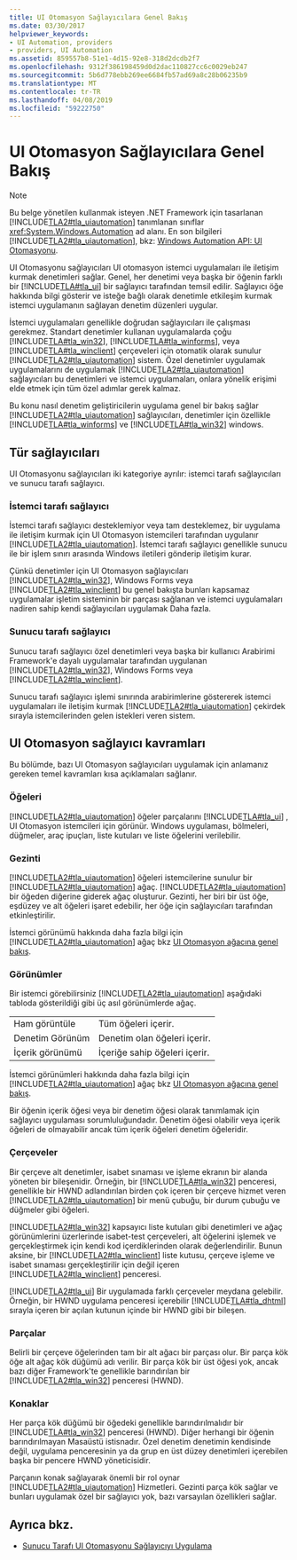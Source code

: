 ```yaml
---
title: UI Otomasyon Sağlayıcılara Genel Bakış
ms.date: 03/30/2017
helpviewer_keywords:
- UI Automation, providers
- providers, UI Automation
ms.assetid: 859557b8-51e1-4d15-92e8-318d2dcdb2f7
ms.openlocfilehash: 9312f386198459d0d2dac110827cc6c0029eb247
ms.sourcegitcommit: 5b6d778ebb269ee6684fb57ad69a8c28b06235b9
ms.translationtype: MT
ms.contentlocale: tr-TR
ms.lasthandoff: 04/08/2019
ms.locfileid: "59222750"
---
```

# <a name="ui-automation-providers-overview"></a>UI Otomasyon Sağlayıcılara Genel Bakış
> [!NOTE]
>  Bu belge yönetilen kullanmak isteyen .NET Framework için tasarlanan [!INCLUDE[TLA2#tla_uiautomation](../../../includes/tla2sharptla-uiautomation-md.md)] tanımlanan sınıflar <xref:System.Windows.Automation> ad alanı. En son bilgileri [!INCLUDE[TLA2#tla_uiautomation](../../../includes/tla2sharptla-uiautomation-md.md)], bkz: [Windows Automation API: UI Otomasyonu](https://go.microsoft.com/fwlink/?LinkID=156746).  
  
 UI Otomasyonu sağlayıcıları UI otomasyon istemci uygulamaları ile iletişim kurmak denetimleri sağlar. Genel, her denetimi veya başka bir öğenin farklı bir [!INCLUDE[TLA#tla_ui](../../../includes/tlasharptla-ui-md.md)] bir sağlayıcı tarafından temsil edilir. Sağlayıcı öğe hakkında bilgi gösterir ve isteğe bağlı olarak denetimle etkileşim kurmak istemci uygulamanın sağlayan denetim düzenleri uygular.  
  
 İstemci uygulamaları genellikle doğrudan sağlayıcıları ile çalışması gerekmez. Standart denetimler kullanan uygulamalarda çoğu [!INCLUDE[TLA#tla_win32](../../../includes/tlasharptla-win32-md.md)], [!INCLUDE[TLA#tla_winforms](../../../includes/tlasharptla-winforms-md.md)], veya [!INCLUDE[TLA#tla_winclient](../../../includes/tlasharptla-winclient-md.md)] çerçeveleri için otomatik olarak sunulur [!INCLUDE[TLA2#tla_uiautomation](../../../includes/tla2sharptla-uiautomation-md.md)] sistem. Özel denetimler uygulamak uygulamalarını de uygulamak [!INCLUDE[TLA2#tla_uiautomation](../../../includes/tla2sharptla-uiautomation-md.md)] sağlayıcıları bu denetimleri ve istemci uygulamaları, onlara yönelik erişimi elde etmek için tüm özel adımlar gerek kalmaz.  
  
 Bu konu nasıl denetim geliştiricilerin uygulama genel bir bakış sağlar [!INCLUDE[TLA2#tla_uiautomation](../../../includes/tla2sharptla-uiautomation-md.md)] sağlayıcıları, denetimler için özellikle [!INCLUDE[TLA#tla_winforms](../../../includes/tlasharptla-winforms-md.md)] ve [!INCLUDE[TLA#tla_win32](../../../includes/tlasharptla-win32-md.md)] windows.  
  
<a name="Types_of_Providers"></a>   
## <a name="types-of-providers"></a>Tür sağlayıcıları  
 UI Otomasyonu sağlayıcıları iki kategoriye ayrılır: istemci tarafı sağlayıcıları ve sunucu tarafı sağlayıcı.  
  
### <a name="client-side-providers"></a>İstemci tarafı sağlayıcı  
 İstemci tarafı sağlayıcı desteklemiyor veya tam desteklemez, bir uygulama ile iletişim kurmak için UI Otomasyon istemcileri tarafından uygulanır [!INCLUDE[TLA2#tla_uiautomation](../../../includes/tla2sharptla-uiautomation-md.md)]. İstemci tarafı sağlayıcı genellikle sunucu ile bir işlem sınırı arasında Windows iletileri gönderip iletişim kurar.  
  
 Çünkü denetimler için UI Otomasyon sağlayıcıları [!INCLUDE[TLA2#tla_win32](../../../includes/tla2sharptla-win32-md.md)], Windows Forms veya [!INCLUDE[TLA2#tla_winclient](../../../includes/tla2sharptla-winclient-md.md)] bu genel bakışta bunları kapsamaz uygulamalar işletim sisteminin bir parçası sağlanan ve istemci uygulamaları nadiren sahip kendi sağlayıcıları uygulamak Daha fazla.  
  
### <a name="server-side-providers"></a>Sunucu tarafı sağlayıcı  
 Sunucu tarafı sağlayıcı özel denetimleri veya başka bir kullanıcı Arabirimi Framework'e dayalı uygulamalar tarafından uygulanan [!INCLUDE[TLA2#tla_win32](../../../includes/tla2sharptla-win32-md.md)], Windows Forms veya [!INCLUDE[TLA2#tla_winclient](../../../includes/tla2sharptla-winclient-md.md)].  
  
 Sunucu tarafı sağlayıcı işlemi sınırında arabirimlerine göstererek istemci uygulamaları ile iletişim kurmak [!INCLUDE[TLA2#tla_uiautomation](../../../includes/tla2sharptla-uiautomation-md.md)] çekirdek sırayla istemcilerinden gelen istekleri veren sistem.  
  
<a name="AutomationProviderConcepts"></a>   
## <a name="ui-automation-provider-concepts"></a>UI Otomasyon sağlayıcı kavramları  
 Bu bölümde, bazı UI Otomasyon sağlayıcıları uygulamak için anlamanız gereken temel kavramları kısa açıklamaları sağlanır.  
  
### <a name="elements"></a>Öğeleri  
 [!INCLUDE[TLA2#tla_uiautomation](../../../includes/tla2sharptla-uiautomation-md.md)] öğeler parçalarını [!INCLUDE[TLA#tla_ui](../../../includes/tlasharptla-ui-md.md)] , UI Otomasyon istemcileri için görünür. Windows uygulaması, bölmeleri, düğmeler, araç ipuçları, liste kutuları ve liste öğelerini verilebilir.  
  
### <a name="navigation"></a>Gezinti  
 [!INCLUDE[TLA2#tla_uiautomation](../../../includes/tla2sharptla-uiautomation-md.md)] öğeleri istemcilerine sunulur bir [!INCLUDE[TLA2#tla_uiautomation](../../../includes/tla2sharptla-uiautomation-md.md)] ağaç. [!INCLUDE[TLA2#tla_uiautomation](../../../includes/tla2sharptla-uiautomation-md.md)] bir öğeden diğerine giderek ağaç oluşturur. Gezinti, her biri bir üst öğe, eşdüzey ve alt öğeleri işaret edebilir, her öğe için sağlayıcıları tarafından etkinleştirilir.  
  
 İstemci görünümü hakkında daha fazla bilgi için [!INCLUDE[TLA2#tla_uiautomation](../../../includes/tla2sharptla-uiautomation-md.md)] ağaç bkz [UI Otomasyon ağacına genel bakış](../../../docs/framework/ui-automation/ui-automation-tree-overview.md).  
  
### <a name="views"></a>Görünümler  
 Bir istemci görebilirsiniz [!INCLUDE[TLA2#tla_uiautomation](../../../includes/tla2sharptla-uiautomation-md.md)] aşağıdaki tabloda gösterildiği gibi üç asıl görünümlerde ağaç.  
  
|||  
|-|-|  
|Ham görüntüle|Tüm öğeleri içerir.|  
|Denetim Görünüm|Denetim olan öğeleri içerir.|  
|İçerik görünümü|İçeriğe sahip öğeleri içerir.|  
  
 İstemci görünümleri hakkında daha fazla bilgi için [!INCLUDE[TLA2#tla_uiautomation](../../../includes/tla2sharptla-uiautomation-md.md)] ağaç bkz [UI Otomasyon ağacına genel bakış](../../../docs/framework/ui-automation/ui-automation-tree-overview.md).  
  
 Bir öğenin içerik öğesi veya bir denetim öğesi olarak tanımlamak için sağlayıcı uygulaması sorumluluğundadır. Denetim öğesi olabilir veya içerik öğeleri de olmayabilir ancak tüm içerik öğeleri denetim öğeleridir.  
  
### <a name="frameworks"></a>Çerçeveler  
 Bir çerçeve alt denetimler, isabet sınaması ve işleme ekranın bir alanda yöneten bir bileşenidir. Örneğin, bir [!INCLUDE[TLA#tla_win32](../../../includes/tlasharptla-win32-md.md)] penceresi, genellikle bir HWND adlandırılan birden çok içeren bir çerçeve hizmet veren [!INCLUDE[TLA2#tla_uiautomation](../../../includes/tla2sharptla-uiautomation-md.md)] bir menü çubuğu, bir durum çubuğu ve düğmeler gibi öğeleri.  
  
 [!INCLUDE[TLA2#tla_win32](../../../includes/tla2sharptla-win32-md.md)] kapsayıcı liste kutuları gibi denetimleri ve ağaç görünümlerini üzerlerinde isabet-test çerçeveleri, alt öğelerini işlemek ve gerçekleştirmek için kendi kod içerdiklerinden olarak değerlendirilir. Bunun aksine, bir [!INCLUDE[TLA2#tla_winclient](../../../includes/tla2sharptla-winclient-md.md)] liste kutusu, çerçeve işleme ve isabet sınaması gerçekleştirilir için değil içeren [!INCLUDE[TLA2#tla_winclient](../../../includes/tla2sharptla-winclient-md.md)] penceresi.  
  
 [!INCLUDE[TLA2#tla_ui](../../../includes/tla2sharptla-ui-md.md)] Bir uygulamada farklı çerçeveler meydana gelebilir. Örneğin, bir HWND uygulama penceresi içerebilir [!INCLUDE[TLA#tla_dhtml](../../../includes/tlasharptla-dhtml-md.md)] sırayla içeren bir açılan kutunun içinde bir HWND gibi bir bileşen.  
  
### <a name="fragments"></a>Parçalar  
 Belirli bir çerçeve öğelerinden tam bir alt ağacı bir parçası olur. Bir parça kök öğe alt ağaç kök düğümü adı verilir. Bir parça kök bir üst öğesi yok, ancak bazı diğer Framework'te genellikle barındırılan bir [!INCLUDE[TLA2#tla_win32](../../../includes/tla2sharptla-win32-md.md)] penceresi (HWND).  
  
### <a name="hosts"></a>Konaklar  
 Her parça kök düğümü bir öğedeki genellikle barındırılmalıdır bir [!INCLUDE[TLA#tla_win32](../../../includes/tlasharptla-win32-md.md)] penceresi (HWND). Diğer herhangi bir öğenin barındırılmayan Masaüstü istisnadır. Özel denetim denetimin kendisinde değil, uygulama penceresinin ya da grup en üst düzey denetimleri içerebilen başka bir pencere HWND yöneticisidir.  
  
 Parçanın konak sağlayarak önemli bir rol oynar [!INCLUDE[TLA2#tla_uiautomation](../../../includes/tla2sharptla-uiautomation-md.md)] Hizmetleri. Gezinti parça kök sağlar ve bunları uygulamak özel bir sağlayıcı yok, bazı varsayılan özellikleri sağlar.  
  
## <a name="see-also"></a>Ayrıca bkz.

- [Sunucu Tarafı UI Otomasyonu Sağlayıcıyı Uygulama](../../../docs/framework/ui-automation/server-side-ui-automation-provider-implementation.md)
